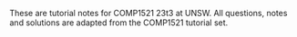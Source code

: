 These are tutorial notes for COMP1521 23t3 at UNSW.
All questions, notes and solutions are adapted from the COMP1521 tutorial set.
